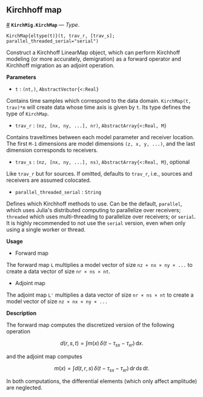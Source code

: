 
<a id='Kirchhoff-map-1'></a>

## Kirchhoff map

<a id='KirchMig.KirchMap' href='#KirchMig.KirchMap'>#</a>
**`KirchMig.KirchMap`** &mdash; *Type*.



`KirchMap{eltype(t)}(t, trav_r, [trav_s]; parallel_threaded_serial="serial")`

Construct a Kirchhoff LinearMap object, which can perform Kirchhoff modeling (or more accurately, demigration) as a forward operator and Kirchhoff migration as an adjoint operation.

**Parameters**

  * `t` : `(nt,)`, `AbstractVector{<:Real}`

Contains time samples which correspond to the data domain. `KirchMap(t, trav)*m` will create data whose time axis is given by `t`. Its type defines the type of `KirchMap`.

  * `trav_r` : `(nz, [nx, ny, ...], nr)`, `AbstractArray{<:Real, M}`

Contains traveltimes between each model parameter and receiver location. The first `M-1` dimensions are model dimensions `(z, x, y, ...)`, and the last dimension corresponds to receivers.

  * `trav_s` : `(nz, [nx, ny, ...], ns)`, `AbstractArray{<:Real, M}`, optional

Like `trav_r` but for sources. If omitted, defaults to `trav_r`, i.e., sources and receivers are assumed colocated.

  * `parallel_threaded_serial` : `String`

Defines which Kirchhoff methods to use. Can be the default, `parallel`, which uses Julia's distributed computing to parallelize over receivers; `threaded` which uses multi-threading to parallelize over receivers; or `serial`. It is highly recommended to not use the `serial` version, even when only using a single worker or thread.

**Usage**

  * Forward map

The forward map `L` multiplies a model vector of size `nz × nx × ny × ...` to create a data vector of size `nr × ns × nt`.

  * Adjoint map

The adjoint map `L'` multiplies a data vector of size `nr × ns × nt` to create a model vector of size `nz × nx × ny × ...`

**Description**

The forward map computes the discretized version of the following operation

$$
d(r, s, t) = \int m(x)\,\delta(t - \tau_{sx} - \tau_{xr})\,\mathrm{d}x.
$$

and the adjoint map computes

$$
m(x) = \int d(t, r, s)\,\delta(t - \tau_{sx} - \tau_{xr})\,\mathrm{d}r\,\mathrm{d}s\,\mathrm{d}t.
$$

In both computations, the differential elements (which only affect amplitude) are neglected.


